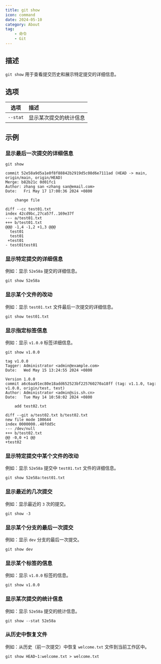 ```yaml
---
title: git show
icon: command
date: 2024-05-10
category: About
tag:
    - 命令
    - Git
---
```


## 描述

`git show` 用于查看提交历史和展示特定提交的详细信息。

## 选项

|  选项  |  描述  |
|  :----:  |  :----  |
|  `--stat`  |  显示某次提交的统计信息  |

## 示例

### 显示最后一次提交的详细信息

```shell
git show

commit 52e58a9d5a1e0f8f88842b2919d5c08d6e7111ad (HEAD -> main, origin/main, origin/HEAD)
Merge: b82b21c 0d01fc1
Author: zhang san <zhang san@email.com>
Date:   Fri May 17 17:00:36 2024 +0800

    change file

diff --cc test01.txt
index 42cd9bc,27ca57f..169e37f
--- a/test01.txt
+++ b/test01.txt
@@@ -1,4 -1,2 +1,3 @@@
  test01
  test01
 +test01
- test01test01
```

### 显示特定提交的详细信息

例如：显示 `52e58a` 提交的详细信息。

```shell
git show 52e58a
```

### 显示某个文件的改动

例如：显示 `test01.txt` 文件最后一次提交的详细信息。

```shell
git show test01.txt
```

### 显示指定标签信息

例如：显示 `v1.0.0` 标签详细信息。

```shell
git show v1.0.0

tag v1.0.0
Tagger: Administrator <admin@example.com>
Date:   Wed May 15 13:24:55 2024 +0800

Version 1.0.0
commit a6c6aa91ec80e18add652523bf225760270a18ff (tag: v1.1.0, tag: v1.0.0, origin/test, test)
Author: Administrator <admin@sis.sh.cn>
Date:   Tue May 14 10:58:02 2024 +0800

    add test02.txt

diff --git a/test02.txt b/test02.txt
new file mode 100644
index 0000000..48fdd5c
--- /dev/null
+++ b/test02.txt
@@ -0,0 +1 @@
+test02
```

### 显示特定提交中某个文件的改动

例如：显示 `52e58a` 提交中 `test01.txt` 文件的详细信息。

```shell
git show 52e58a:test01.txt
```

### 显示最近的几次提交

例如：显示最近的 `3` 次的提交。

```shell
git show -3
```

### 显示某个分支的最后一次提交

例如：显示 `dev` 分支的最后一次提交。

```shell
git show dev
```

### 显示某个标签的信息

例如：显示 `v1.0.0` 标签的信息。

```shell
git show v1.0.0
```

### 显示某次提交的统计信息

例如：显示 `52e58a` 提交的统计信息。

```shell
git show --stat 52e58a
```

### 从历史中恢复文件

例如：从历史（前一次提交）中恢复 `welcome.txt` 文件到当前工作区中。

```shell
git show HEAD~1:welcome.txt > welcome.txt
```
